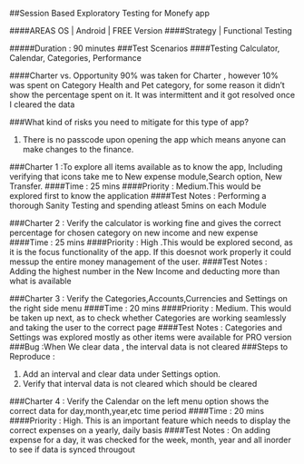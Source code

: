 ##Session Based Exploratory Testing for Monefy app

####AREAS
OS | Android | FREE Version
####Strategy | Functional Testing

#####Duration : 90 minutes
###Test Scenarios 
####Testing Calculator, Calendar, Categories, Performance

####Charter vs. Opportunity
90% was taken for Charter , however 10% was spent on Category Health and Pet category, for some reason it didn’t show the percentage spent on it. It was intermittent and it got resolved once I cleared the data

###What kind of risks you need to mitigate for this type of app?
1. There is no passcode upon opening the app which means anyone can make changes to the finance.

###Charter 1 :To explore all items available as to know the app, Including verifying that icons take me to New expense module,Search option, New Transfer.
####Time : 25 mins 
####Priority : Medium.This would be explored first to know the application
####Test Notes : Performing a thorough Sanity Testing and spending atleast 5mins on each Module

###Charter 2 : Verify the calculator is working fine and gives the correct percentage for chosen category on new income and new expense
####Time : 25 mins
####Priority : High .This would be explored second, as it is the focus functionality of the app. If this doesnot work properly it could messup the entire money management of the user.
####Test Notes : Adding the highest number in the New Income and deducting more than what is available

###Charter 3 : Verify the Categories,Accounts,Currencies and Settings on the right side menu 
####Time : 20 mins
####Priority : Medium. This would be taken up next, as to check whether Categories are working seamlessly and taking the user to the correct page
####Test Notes : Categories and Settings was explored mostly as other items were available for PRO version 
###Bug :When We clear data , the interval data is not cleared
###Steps to Reproduce :
1. Add an interval and clear data under Settings option.
2. Verify that interval data is not cleared which should be cleared

###Charter 4 : Verify the Calendar on the left menu option shows the correct data for day,month,year,etc time period
####Time : 20 mins
####Priority : High. This is an important feature which needs to display the correct expenses on a yearly, daily basis
####Test Notes : On adding expense for a day, it was checked for the week, month, year and all inorder to see if data is synced througout

